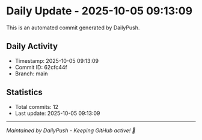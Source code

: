 # Daily Update - 2025-10-05 09:13:09

This is an automated commit generated by DailyPush.

## Daily Activity
- Timestamp: 2025-10-05 09:13:09
- Commit ID: 62cfc44f
- Branch: main

## Statistics
- Total commits: 12
- Last update: 2025-10-05 09:13:09

---
*Maintained by DailyPush - Keeping GitHub active! 🚀*

